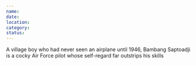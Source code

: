 ```yaml
---
name: 
date: 
location:  
category: 
status: 
---
```


A village boy who had never seen an airplane until 1946, Bambang
Saptoadji is a cocky Air Force pilot whose self-regard far outstrips his
skills

 

